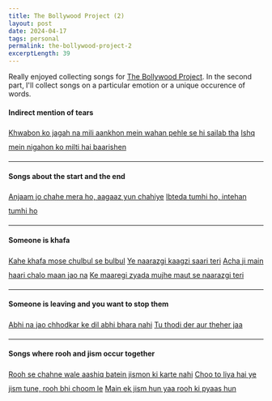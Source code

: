 ```yaml
---
title: The Bollywood Project (2)
layout: post
date: 2024-04-17
tags: personal
permalink: the-bollywood-project-2
excerptLength: 39
---
```


Really enjoyed collecting songs for [The Bollywood Project](/the-bollywood-project). In the second part, I'll collect songs on a particular emotion or a unique occurence of words. 

#### Indirect mention of tears
<div style="line-height: 2;">
	<a class="a-class-yellow" href="https://youtu.be/jh66Pjtqr4k?si=I2YvB0FCxtUzTvuX&t=208">Khwabon ko jagah na mili aankhon mein wahan pehle se hi sailab tha</a>
	<a class="a-class-blue" href="https://youtu.be/6QqtOJaq5Oo?si=bO_aLFATmjxRU9tV&t=46">Ishq mein nigahon ko milti hai baarishen</a>
</div>
<hr>

#### Songs about the start and the end
<div style="line-height: 2;">
	<a class="a-class-yellow" href="https://youtu.be/zuvla6ABKbs?si=Zt9PHmhrr2UY15MO&t=150">Anjaam jo chahe mera ho, aagaaz yun chahiye</a>
	<a class="a-class-blue" href="https://youtu.be/-kI769Xigik?si=AcA4Ig8Que85xzWW&t=204">Ibteda tumhi ho, intehan tumhi ho</a>
</div>
<hr>

#### Someone is khafa
<div style="line-height: 2;">
	<a class="a-class-yellow" href="https://youtu.be/NRYlZqvTSSs?si=xzOVA5WAUymyWb5K&t=120">Kahe khafa mose chulbul se bulbul</a>
	<a class="a-class-blue" href="https://youtu.be/SAcpESN_Fk4?si=s0TEAuWbpp-Y4nPs&t=40">Ye naarazgi kaagzi saari teri</a>
	<a class="a-class-red" href="https://youtu.be/1LPtNHJckpw?si=bq99OQIF3l0mTqUg&t=12">Acha ji main haari chalo maan jao na</a>
	<a class="a-class-green" href="https://youtu.be/vdbP_3o73qI?si=ZakxEXZzhPIIRYwM&t=61">Ke maaregi zyada mujhe maut se naarazgi teri</a>
</div>
<hr>

#### Someone is leaving and you want to stop them
<div style="line-height: 2;">
	<a class="a-class-green" href="https://youtu.be/mfEQgoVi7P4?si=40CHpIt9iqSPYVMu&t=4">Abhi na jao chhodkar ke dil abhi bhara nahi</a>
	<a class="a-class-yellow" href="https://youtu.be/FGTv9-oQhIg?si=9vvKD88PiSxuGoPF&t=80">Tu thodi der aur theher jaa</a>
</div>
<hr>

#### Songs where rooh and jism occur together
<div style="line-height: 2;">
	<a class="a-class-green" href="https://youtu.be/f9_C8J4gqzQ?si=kwDwtgbyE-ONLOLa&t=232">Rooh se chahne wale aashiq batein jismon ki karte nahi</a>
	<a class="a-class-yellow" href="https://youtu.be/1vrSNUtBLvU?si=PKEEgZs499I15yUL&t=192">Choo to liya hai ye jism tune, rooh bhi choom le</a>
	<a class="a-class-blue" href="https://youtu.be/eYpfKTq0_eg?si=MYrCr0wFVWozNupw&t=11">Main ek jism hun yaa rooh ki pyaas hun</a>
</div>

<script>

	document.addEventListener('DOMContentLoaded', function() { // Ensure the DOM is fully loaded
	    var headings = document.querySelectorAll('h4'); // Select all h4 elements

	    headings.forEach(function(heading) {
	        var nextDiv = heading.nextElementSibling; // Get the next sibling element expected to be a div
	        if (nextDiv && nextDiv.tagName === 'DIV') { // Check if the sibling is a div
	            var links = nextDiv.getElementsByTagName('a'); // Get all 'a' elements within the div
	            var count = links.length; // Count the number of 'a' elements
	            heading.textContent += ` (${count})`; // Update the h4 content with the new count
	        }
	    });
	});

</script>
